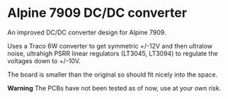 # Alpine 7909 DC/DC converter
An improved DC/DC converter design for Alpine 7909.

Uses a Traco 6W converter to get symmetric +/-12V and then ultralow noise, ultrahigh PSRR linear regulators (LT3045, LT3094) to regulate the voltages down to +/-10V. 

The board is smaller than the original so should fit nicely into the space.

**Warning** The PCBs have not been tested as of now, use at your own risk.
